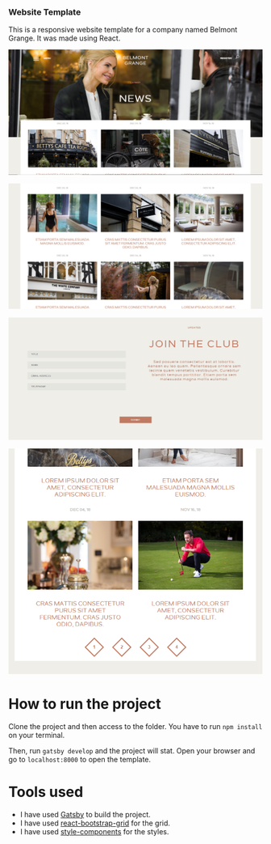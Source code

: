 ### Website Template

This is a responsive website template for a company named Belmont Grange. It was made using React.

![BelmontGrange](./assets/BelmontGrange.png)

![Body](./assets/belmontbody.png)

![Footer](./assets/belmontform.png)

![Responsive](./assets/belmontresponsive.png)

# How to run the project

Clone the project and then access to the folder. You have to run `npm install` on your terminal.

Then, run `gatsby develop` and the project will stat. 
Open your browser and go to `localhost:8000` to open the template.

# Tools used

  - I have used [Gatsby](https://www.gatsbyjs.org/) to build the project.
  - I have used [react-bootstrap-grid](https://www.npmjs.com/package/styled-bootstrap-grid) for the grid.
  - I have used [style-components](https://styled-components.com/) for the styles.